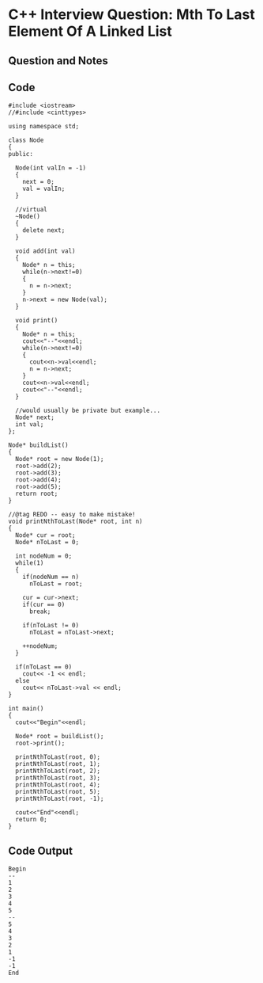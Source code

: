 
# C++ Interview Question: Mth To Last Element Of A Linked List

## Question and Notes



## Code

    
    #include <iostream>
    //#include <cinttypes>
    
    using namespace std;
    
    class Node
    {
    public:
    
      Node(int valIn = -1)
      {
        next = 0;
        val = valIn;
      }
    
      //virtual
      ~Node()
      {
        delete next;
      }
    
      void add(int val)
      {
        Node* n = this;
        while(n->next!=0)
        {
          n = n->next;
        }
        n->next = new Node(val);
      }
    
      void print()
      {
        Node* n = this;
        cout<<"--"<<endl;
        while(n->next!=0)
        {
          cout<<n->val<<endl;
          n = n->next;
        }
        cout<<n->val<<endl;
        cout<<"--"<<endl;
      }
    
      //would usually be private but example...
      Node* next;
      int val;
    };
    
    Node* buildList()
    {
      Node* root = new Node(1);
      root->add(2);
      root->add(3);
      root->add(4);
      root->add(5);
      return root;
    }
    
    //@tag REDO -- easy to make mistake!
    void printNthToLast(Node* root, int n)
    {
      Node* cur = root;
      Node* nToLast = 0;
      
      int nodeNum = 0;
      while(1)
      {
        if(nodeNum == n)
          nToLast = root;
    
        cur = cur->next;
        if(cur == 0)
          break;
    
        if(nToLast != 0)
          nToLast = nToLast->next;
    
        ++nodeNum;
      }
    
      if(nToLast == 0)
        cout<< -1 << endl;
      else
        cout<< nToLast->val << endl;
    }
    
    int main()
    {
      cout<<"Begin"<<endl;
    
      Node* root = buildList();
      root->print();
    
      printNthToLast(root, 0);
      printNthToLast(root, 1);
      printNthToLast(root, 2);
      printNthToLast(root, 3);
      printNthToLast(root, 4);
      printNthToLast(root, 5);
      printNthToLast(root, -1);
    
      cout<<"End"<<endl;
      return 0;
    }

## Code Output

    Begin
    --
    1
    2
    3
    4
    5
    --
    5
    4
    3
    2
    1
    -1
    -1
    End

